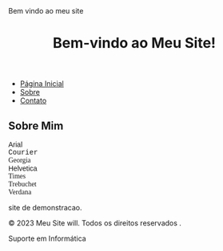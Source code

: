 <head>Bem vindo ao meu site<head>
    
</head> <body>
    <header>
        <h1>Bem-vindo ao Meu Site!</h1>
    </header> <nav>
        <ul> <li><a href="#">Página
            Inicial</a></li> <li><a
            href="#">Sobre</a></li> <li><a
            href="#">Contato</a></li>
        </ul> </nav> <main>
        <section> <h2>Sobre Mim</h2> 
       <font face="Arial"> Arial </font> <br />
  <font face="Courier"> Courier </font> <br />
  <font face="Georgia"> Georgia </font> <br />
  <font face="Helvetica"> Helvetica </font> <br />
  <font face="Times"> Times </font> <br />
  <font face="Tribuchet"> Trebuchet </font> <br />
  <font face="Verdana"> Verdana </font> <br />
 </body>
     
          
 </body>  <p> site
            de demonstracao.</p> </section>
    </main> <footer>
        <p>&copy; 2023 Meu Site will. Todos
    os direitos reservados .</p> </footer>
</body>

Suporte em Informática

